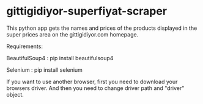 # gittigidiyor-superfiyat-scraper

This python app gets the names and prices of the products displayed in the super prices area on the gittigidiyor.com homepage.

Requirements:

BeautifulSoup4 : 
pip install beautifulsoup4

Selenium : 
pip install selenium

If you want to use another browser, first you need to download your browsers driver. And then you need to change driver path and "driver" object.
